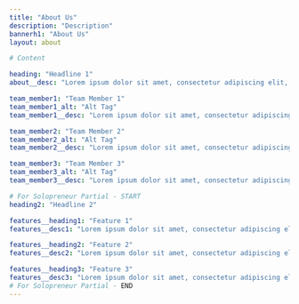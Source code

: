 ```yaml
---
title: "About Us"
description: "Description"
bannerh1: "About Us"
layout: about

# Content

heading: "Headline 1"
about__desc: "Lorem ipsum dolor sit amet, consectetur adipiscing elit, sed do eiusmod tempor incididunt ut labore et dolore magna aliqua. Faucibus scelerisque eleifend donec pretium. Lectus mauris ultrices eros in. Cursus in hac habitasse platea dictumst quisque sagittis purus. Libero justo laoreet sit amet. Justo nec ultrices dui sapien eget mi proin sed. A arcu cursus vitae congue mauris rhoncus aenean. Ut aliquam purus sit amet luctus venenatis. Vivamus at augue eget arcu. Velit sed ullamcorper morbi tincidunt ornare massa eget. "

team_member1: "Team Member 1"
team_member1_alt: "Alt Tag"
team_member1__desc: "Lorem ipsum dolor sit amet, consectetur adipiscing elit, sed do eiusmod tempor incididunt ut labore et dolore magna aliqua. Faucibus scelerisque eleifend donec pretium. Lectus mauris ultrices eros in. Cursus in hac habitasse platea dictumst quisque sagittis purus. Libero justo laoreet sit amet. Justo nec ultrices dui sapien eget mi proin sed. A arcu cursus vitae congue mauris rhoncus aenean."

team_member2: "Team Member 2"
team_member2_alt: "Alt Tag"
team_member2__desc: "Lorem ipsum dolor sit amet, consectetur adipiscing elit, sed do eiusmod tempor incididunt ut labore et dolore magna aliqua. Faucibus scelerisque eleifend donec pretium. Lectus mauris ultrices eros in. Cursus in hac habitasse platea dictumst quisque sagittis purus. Libero justo laoreet sit amet. Justo nec ultrices dui sapien eget mi proin sed. A arcu cursus vitae congue mauris rhoncus aenean."

team_member3: "Team Member 3"
team_member3_alt: "Alt Tag"
team_member3__desc: "Lorem ipsum dolor sit amet, consectetur adipiscing elit, sed do eiusmod tempor incididunt ut labore et dolore magna aliqua. Faucibus scelerisque eleifend donec pretium. Lectus mauris ultrices eros in. Cursus in hac habitasse platea dictumst quisque sagittis purus. Libero justo laoreet sit amet. Justo nec ultrices dui sapien eget mi proin sed. A arcu cursus vitae congue mauris rhoncus aenean."

# For Solopreneur Partial - START
heading2: "Headline 2"

features__heading1: "Feature 1"
features__desc1: "Lorem ipsum dolor sit amet, consectetur adipiscing elit, sed do eiusmod tempor incididunt ut labore et dolore magna aliqua. Faucibus scelerisque eleifend donec pretium. Lectus mauris ultrices eros in. Cursus in hac habitasse platea dictumst quisque sagittis purus. "

features__heading2: "Feature 2"
features__desc2: "Lorem ipsum dolor sit amet, consectetur adipiscing elit, sed do eiusmod tempor incididunt ut labore et dolore magna aliqua. Faucibus scelerisque eleifend donec pretium. Lectus mauris ultrices eros in. Cursus in hac habitasse platea dictumst quisque sagittis purus. "

features__heading3: "Feature 3"
features__desc3: "Lorem ipsum dolor sit amet, consectetur adipiscing elit, sed do eiusmod tempor incididunt ut labore et dolore magna aliqua. Faucibus scelerisque eleifend donec pretium. Lectus mauris ultrices eros in. Cursus in hac habitasse platea dictumst quisque sagittis purus."
# For Solopreneur Partial - END
---
```

